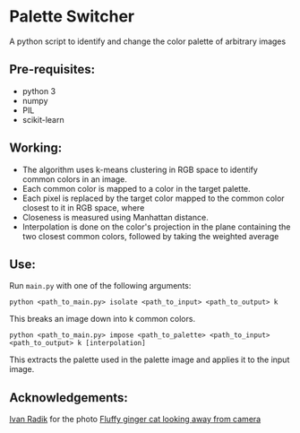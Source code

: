 # Palette Switcher
A python script to identify and change the color palette of arbitrary images

## Pre-requisites:

- python 3
- numpy
- PIL
- scikit-learn

## Working:

- The algorithm uses k-means clustering in RGB space to identify common colors in an image.
- Each common color is mapped to a color in the target palette.
- Each pixel is replaced by the target color mapped to the common color closest to it in RGB space, where
- Closeness is measured using Manhattan distance.
- Interpolation is done on the color's projection in the plane containing the two closest common colors, followed by taking the weighted average

## Use:

Run `main.py` with one of the following arguments:

`python <path_to_main.py> isolate <path_to_input> <path_to_output> k`

This breaks an image down into k common colors.

`python <path_to_main.py> impose <path_to_palette> <path_to_input> <path_to_output> k [interpolation]`

This extracts the palette used in the palette image and applies it to the input image.

## Acknowledgements:

[Ivan Radik](https://www.flickr.com/photos/26344495@N05/) for the photo [Fluffy ginger cat looking away from camera](https://www.flickr.com/photos/26344495@N05/)

